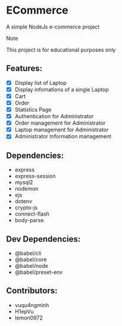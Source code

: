# ECommerce
<p>A simple NodeJs e-commerce project</p>

> [!NOTE]  
> This project is for educational purposes only

## Features:
- [x] Display list of Laptop
- [x] Display infomations of a single Laptop
- [x] Cart
- [x] Order
- [x] Statistics Page
- [x] Authentication for Administrator
- [x] Order management for Administrator
- [x] Laptop management for Administrator
- [x] Administrator Information management

## Dependencies:
* express
* express-session
* mysql2
* nodemon
* ejs
* dotenv
* crypto-js
* connect-flash
* body-parse

## Dev Dependencies:
* @babel/cli
* @babel/core
* @babel/node
* @babel/preset-env

## Contributors: 
* vuqu4ngminh
* H1epVu
* lemon0972